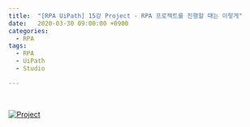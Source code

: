 ```yaml
---
title:  "[RPA UiPath] 15강 Project - RPA 프로젝트를 진행할 때는 이렇게"
date:   2020-03-30 09:00:00 +0900
categories:
  - RPA
tags:
  - RPA
  - UiPath
  - Studio

---
```


<br>

[![Project](http://img.youtube.com/vi/QyZltXCRpL8/maxresdefault.jpg)](https://www.youtube.com/watch?v=QyZltXCRpL8)
